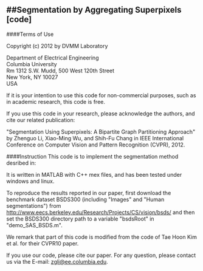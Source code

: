##Segmentation by Aggregating Superpixels [code]
----
####Terms of Use

Copyright (c) 2012 by DVMM Laboratory

Department of Electrical Engineering</br>
Columbia University</br>
Rm 1312 S.W. Mudd, 500 West 120th Street</br>
New York, NY 10027</br>
USA


If it is your intention to use this code for non-commercial purposes, such as in academic research, this code is free.

If you use this code in your research, please acknowledge the authors, and cite our related publication:

"Segmentation Using Superpixels: A Bipartite Graph Partitioning Approach" by Zhenguo Li, Xiao-Ming Wu, and Shih-Fu Chang in IEEE International Conference on Computer Vision and Pattern Recognition (CVPR), 2012.

####Instruction
This code is to implement the segmentation method desribed in: 

It is written in MATLAB with C++ mex files, and has been tested under windows and linux. 

To reproduce the results reported in our paper, first download the benchmark dataset BSDS300 (including "Images" and "Human segmentations") from http://www.eecs.berkeley.edu/Research/Projects/CS/vision/bsds/ and then set the BSDS300 directory path to a variable "bsdsRoot" in "demo_SAS_BSDS.m". 

We remark that part of this code is modified from the code of Tae Hoon Kim et al. for their CVPR10 paper.

If you use our code, please cite our paper. For any question, please contact us via the E-mail: zgli@ee.columbia.edu.

